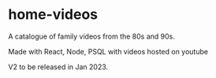 # home-videos
A catalogue of family videos from the 80s and 90s. 

Made with React, Node, PSQL with videos hosted on youtube

V2 to be released in Jan 2023.
